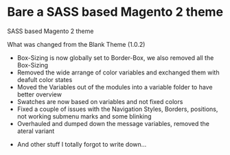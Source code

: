 # Bare a SASS based Magento 2 theme
SASS based Magento 2 theme

What was changed from the Blank Theme (1.0.2)

* Box-Sizing is now globally set to Border-Box, we also removed all the Box-Sizing 
* Removed the wide arrange of color variables and exchanged them with deafult color states
* Moved the Variables out of the modules into a variable folder to have  better overview
* Swatches are now based on variables and not fixed colors
* Fixed a couple of issues with the Navigation Styles, Borders, positions, not working submenu marks and some blinking
* Overhauled and dumped down the message variables, removed the ateral variant 
+ And other stuff I totally forgot to write down...
